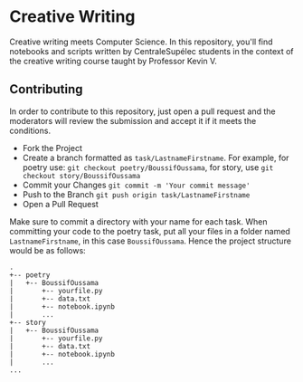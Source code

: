 # Creative Writing

Creative writing meets Computer Science. In this repository, you'll find notebooks and scripts written by CentraleSupélec students in the context of the creative writing course taught by Professor Kevin V.



## Contributing
In order to contribute to this repository, just open a pull request and the moderators will review the submission and accept it if it meets the conditions.

* Fork the Project
* Create a branch formatted as ``task/LastnameFirstname``. For example, for poetry use:
``git checkout poetry/BoussifOussama``, for story, use ``git checkout story/BoussifOussama``
* Commit your Changes ``git commit -m 'Your commit message'``
* Push to the Branch ``git push origin task/LastnameFirstname``
* Open a Pull Request

Make sure to commit a directory with your name for each task. When committing your code to the poetry task, put all your files in a folder named ``LastnameFirstname``, in this case ``BoussifOussama``. Hence the project structure would be as follows:

```
.
+-- poetry
|   +-- BoussifOussama
|       +-- yourfile.py
|       +-- data.txt
|       +-- notebook.ipynb
|       ...
+-- story
|   +-- BoussifOussama
|       +-- yourfile.py
|       +-- data.txt
|       +-- notebook.ipynb
|       ...
...
```


